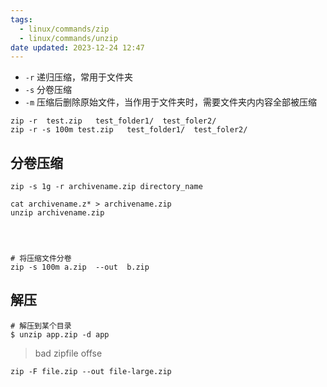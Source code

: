 ```yaml
---
tags:
  - linux/commands/zip
  - linux/commands/unzip
date updated: 2023-12-24 12:47
---
```


- `-r` 递归压缩，常用于文件夹
- `-s` 分卷压缩
- `-m` 压缩后删除原始文件，当作用于文件夹时，需要文件夹内内容全部被压缩

```shell
zip -r  test.zip   test_folder1/  test_foler2/
zip -r -s 100m test.zip   test_folder1/  test_foler2/
```

## 分卷压缩

```shell
zip -s 1g -r archivename.zip directory_name

cat archivename.z* > archivename.zip
unzip archivename.zip




# 将压缩文件分卷
zip -s 100m a.zip  --out  b.zip
```

## 解压

```shell
# 解压到某个目录
$ unzip app.zip -d app
```


> bad zipfile offse

```shell
zip -F file.zip --out file-large.zip
```